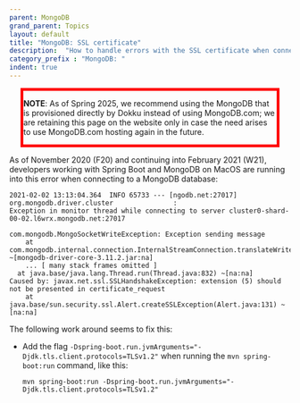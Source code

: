 ```yaml
---
parent: MongoDB
grand_parent: Topics
layout: default
title: "MongoDB: SSL certificate"
description:  "How to handle errors with the SSL certificate when connecting to MongoDB"
category_prefix	: "MongoDB: "
indent: true
---
```



<div style="width:90%; margin-left: auto; margin-right: auto; border: solid red 5px;" markdown="1">

**NOTE**: As of Spring 2025, we recommend using the MongoDB that is provisioned directly by Dokku instead
of using MongoDB.com; we are retaining this page on the website only in case the need arises to use
MongoDB.com hosting again in the future.

</div>

As of November 2020 (F20) and continuing into February 2021 (W21), developers working with
Spring Boot and MongoDB on MacOS are running into this error when connecting to a MongoDB 
database:

```
2021-02-02 13:13:04.364  INFO 65733 --- [ngodb.net:27017] org.mongodb.driver.cluster               : 
Exception in monitor thread while connecting to server cluster0-shard-00-02.l6wrx.mongodb.net:27017

com.mongodb.MongoSocketWriteException: Exception sending message
	at com.mongodb.internal.connection.InternalStreamConnection.translateWriteException(InternalStreamConnection.java:551) ~[mongodb-driver-core-3.11.2.jar:na]
	... [ many stack frames omitted ]
  at java.base/java.lang.Thread.run(Thread.java:832) ~[na:na]
Caused by: javax.net.ssl.SSLHandshakeException: extension (5) should not be presented in certificate_request
	at java.base/sun.security.ssl.Alert.createSSLException(Alert.java:131) ~[na:na]
```

The following work around seems to fix this: 
* Add the flag `-Dspring-boot.run.jvmArguments="-Djdk.tls.client.protocols=TLSv1.2"` when running the `mvn spring-boot:run` command, like this:

  ```
  mvn spring-boot:run -Dspring-boot.run.jvmArguments="-Djdk.tls.client.protocols=TLSv1.2"
  ```
  
